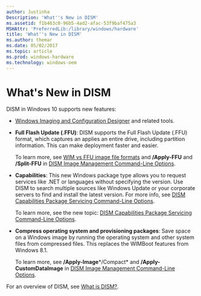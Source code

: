 ```yaml
---
author: Justinha
Description: 'What''s New in DISM'
ms.assetid: f1b463c0-96b5-4ad2-afac-53f9baf475a3
MSHAttr: 'PreferredLib:/library/windows/hardware'
title: 'What''s New in DISM'
ms.author: themar
ms.date: 05/02/2017
ms.topic: article
ms.prod: windows-hardware
ms.technology: windows-oem
---
```


# What's New in DISM


DISM in Windows 10 supports new features:

-   [Windows Imaging and Configuration Designer](https://msdn.microsoft.com/library/windows/hardware/dn916113) and related tools.

-   **Full Flash Update (.FFU)**: DISM supports the Full Flash Update (.FFU) format, which captures an applies an entire drive, including partition information. This can make deployment faster and easier.

    To learn more, see [WIM vs FFU image file formats](wim-vs-ffu-image-file-formats.md) and **/Apply-FFU** and **/Split-FFU** in [DISM Image Management Command-Line Options](dism-image-management-command-line-options-s14.md).

-   **Capabilities**: This new Windows package type allows you to request services like .NET or languages without specifying the version. Use DISM to search multiple sources like Windows Update or your corporate servers to find and install the latest version. For more info, see [DISM Capabilities Package Servicing Command-Line Options](dism-capabilities-package-servicing-command-line-options.md).

    To learn more, see the new topic: [DISM Capabilities Package Servicing Command-Line Options](dism-capabilities-package-servicing-command-line-options.md).

-   **Compress operating system and provisioning packages**: Save space on a Windows image by running the operating system and other system files from compressed files. This replaces the WIMBoot features from Windows 8.1.

    To learn more, see **/Apply-Image***/Compact* and **/Apply-CustomDataImage** in [DISM Image Management Command-Line Options](dism-image-management-command-line-options-s14.md).

For an overview of DISM, see [What is DISM?](what-is-dism.md).

 

 





